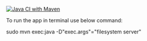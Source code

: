 [![Java CI with Maven](https://github.com/Durtyburd/TerminalToDoList/actions/workflows/maven.yml/badge.svg)](https://github.com/Durtyburd/TerminalToDoList/actions/workflows/maven.yml)

To run the app in terminal use below command:

sudo mvn exec:java -D"exec.args"="filesystem server"
